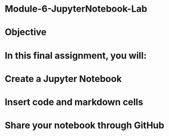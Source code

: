 # Module-6-JupyterNotebook-Lab
# Objective
# In this final assignment, you will:
#    Create a Jupyter Notebook
#    Insert code and markdown cells
#    Share your notebook through GitHub

